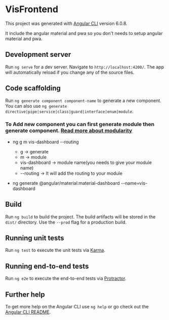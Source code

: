 # VisFrontend

This project was generated with [Angular CLI](https://github.com/angular/angular-cli) version 6.0.8.

It include the angular material and pwa so you don't needs to setup angular material and pwa.

## Development server

Run `ng serve` for a dev server. Navigate to `http://localhost:4200/`. The app will automatically reload if you change any of the source files.

## Code scaffolding

Run `ng generate component component-name` to generate a new component. You can also use `ng generate directive|pipe|service|class|guard|interface|enum|module`.

### To Add new component you can first generate module then generate component. [Read more about modularity ](https://medium.com/@cyrilletuzi/understanding-angular-modules-ngmodule-and-their-scopes-81e4ed6f7407)

*  ng g m vis-dashboard --routing
    * g -> generate
    * m -> module
    * vis-dashboard -> module name(you needs to give your module name)
    * --routing -> It will add the routing to your module

* ng generate @angular/material:material-dashboard --name=vis-dashboard

## Build

Run `ng build` to build the project. The build artifacts will be stored in the `dist/` directory. Use the `--prod` flag for a production build.

## Running unit tests

Run `ng test` to execute the unit tests via [Karma](https://karma-runner.github.io).

## Running end-to-end tests

Run `ng e2e` to execute the end-to-end tests via [Protractor](http://www.protractortest.org/).

## Further help

To get more help on the Angular CLI use `ng help` or go check out the [Angular CLI README](https://github.com/angular/angular-cli/blob/master/README.md).
